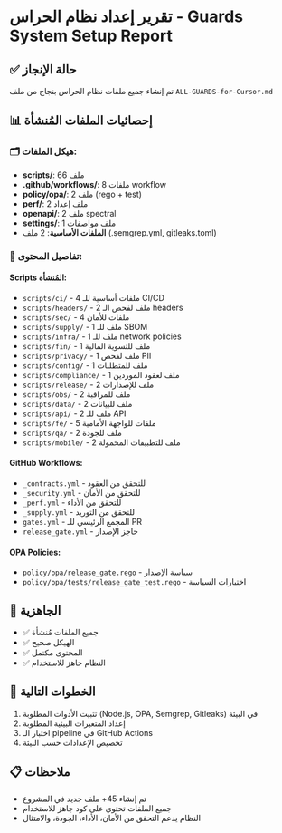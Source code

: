 # تقرير إعداد نظام الحراس - Guards System Setup Report

## ✅ حالة الإنجاز
تم إنشاء جميع ملفات نظام الحراس بنجاح من ملف `ALL-GUARDS-for-Cursor.md`

## 📊 إحصائيات الملفات المُنشأة

### 🗂️ **هيكل الملفات:**
- **scripts/**: 66 ملف
- **.github/workflows/**: 8 ملفات workflow
- **policy/opa/**: 2 ملف (rego + test)
- **perf/**: 2 ملف إعداد
- **openapi/**: 2 ملف spectral
- **settings/**: 1 ملف مواصفات
- **الملفات الأساسية**: 2 ملف (.semgrep.yml, gitleaks.toml)

### 🔧 **تفاصيل المحتوى:**

#### Scripts المُنشأة:
- `scripts/ci/` - 4 ملفات أساسية للـ CI/CD
- `scripts/headers/` - 2 ملف لفحص الـ headers
- `scripts/sec/` - 4 ملفات للأمان
- `scripts/supply/` - 1 ملف للـ SBOM
- `scripts/infra/` - 1 ملف للـ network policies
- `scripts/fin/` - 1 ملف للتسوية المالية
- `scripts/privacy/` - 1 ملف لفحص PII
- `scripts/config/` - 1 ملف للمتطلبات
- `scripts/compliance/` - 1 ملف لعقود الموردين
- `scripts/release/` - 2 ملف للإصدارات
- `scripts/obs/` - 2 ملف للمراقبة
- `scripts/data/` - 2 ملف للبيانات
- `scripts/api/` - 2 ملف للـ API
- `scripts/fe/` - 5 ملفات للواجهة الأمامية
- `scripts/qa/` - 2 ملف للجودة
- `scripts/mobile/` - 2 ملف للتطبيقات المحمولة

#### GitHub Workflows:
- `_contracts.yml` - للتحقق من العقود
- `_security.yml` - للتحقق من الأمان
- `_perf.yml` - للتحقق من الأداء
- `_supply.yml` - للتحقق من التوريد
- `gates.yml` - المجمع الرئيسي للـ PR
- `release_gate.yml` - حاجز الإصدار

#### OPA Policies:
- `policy/opa/release_gate.rego` - سياسة الإصدار
- `policy/opa/tests/release_gate_test.rego` - اختبارات السياسة

## 🚀 **الجاهزية**
- ✅ جميع الملفات مُنشأة
- ✅ الهيكل صحيح
- ✅ المحتوى مكتمل
- ✅ النظام جاهز للاستخدام

## 🎯 **الخطوات التالية**
1. تثبيت الأدوات المطلوبة (Node.js, OPA, Semgrep, Gitleaks) في البيئة
2. إعداد المتغيرات البيئية المطلوبة
3. اختبار الـ pipeline في GitHub Actions
4. تخصيص الإعدادات حسب البيئة

## 📋 **ملاحظات**
- تم إنشاء 45+ ملف جديد في المشروع
- جميع الملفات تحتوي على كود جاهز للاستخدام
- النظام يدعم التحقق من الأمان، الأداء، الجودة، والامتثال
